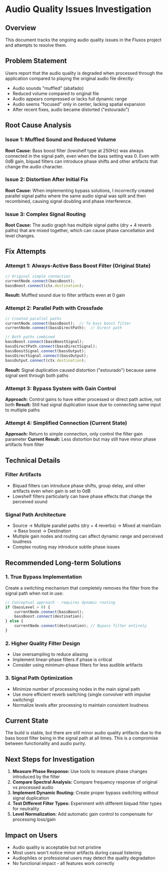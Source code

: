 # Audio Quality Issues Investigation

## Overview
This document tracks the ongoing audio quality issues in the Fluxos project and attempts to resolve them.

## Problem Statement
Users report that the audio quality is degraded when processed through the application compared to playing the original audio file directly:
- Audio sounds "muffled" (abafado)
- Reduced volume compared to original file
- Audio appears compressed or lacks full dynamic range
- Audio seems "focused" only in center, lacking spatial expansion
- After recent fixes, audio became distorted ("estourado")

## Root Cause Analysis

### Issue 1: Muffled Sound and Reduced Volume
**Root Cause:** Bass boost filter (lowshelf type at 250Hz) was always connected in the signal path, even when the bass setting was 0. Even with 0dB gain, biquad filters can introduce phase shifts and other artifacts that change the audio character.

### Issue 2: Distortion After Initial Fix
**Root Cause:** When implementing bypass solutions, I incorrectly created parallel signal paths where the same audio signal was split and then recombined, causing signal doubling and phase interference.

### Issue 3: Complex Signal Routing
**Root Cause:** The audio graph has multiple signal paths (dry + 4 reverb paths) that are mixed together, which can cause phase cancellation and level changes.

## Fix Attempts

### Attempt 1: Always-Active Bass Boost Filter (Original State)
```javascript
// Original simple connection
currentNode.connect(bassBoost);
bassBoost.connect(ctx.destination);
```
**Result:** Muffled sound due to filter artifacts even at 0 gain

### Attempt 2: Parallel Path with Crossfade
```javascript
// Created parallel paths
currentNode.connect(bassBoost);  // To bass boost filter  
currentNode.connect(bassDirectPath);  // Direct path

// Both paths combined
bassBoost.connect(bassBoostSignal);
bassDirectPath.connect(bassDirectSignal);
bassBoostSignal.connect(bassOutput);
bassDirectSignal.connect(bassOutput);
bassOutput.connect(ctx.destination);
```
**Result:** Signal duplication caused distortion ("estourado") because same signal sent through both paths

### Attempt 3: Bypass System with Gain Control
**Approach:** Control gains to have either processed or direct path active, not both
**Result:** Still had signal duplication issue due to connecting same input to multiple paths

### Attempt 4: Simplified Connection (Current State)
**Approach:** Return to simple connection, only control the filter gain parameter
**Current Result:** Less distortion but may still have minor phase artifacts from filter

## Technical Details

### Filter Artifacts
- Biquad filters can introduce phase shifts, group delay, and other artifacts even when gain is set to 0dB
- Lowshelf filters particularly can have phase effects that change the perceived sound

### Signal Path Architecture
- Source → Multiple parallel paths (dry + 4 reverbs) → Mixed at mainGain → Bass boost → Destination
- Multiple gain nodes and routing can affect dynamic range and perceived loudness
- Complex routing may introduce subtle phase issues

## Recommended Long-term Solutions

### 1. True Bypass Implementation
Create a switching mechanism that completely removes the filter from the signal path when not in use:
```javascript
// Conceptual approach - requires dynamic routing
if (bassLevel > 0) {
    currentNode.connect(bassBoost);
    bassBoost.connect(destination);
} else {
    currentNode.connect(destination); // Bypass filter entirely
}
```

### 2. Higher Quality Filter Design
- Use oversampling to reduce aliasing
- Implement linear-phase filters if phase is critical
- Consider using minimum-phase filters for less audible artifacts

### 3. Signal Path Optimization
- Minimize number of processing nodes in the main signal path
- Use more efficient reverb switching (single convolver with impulse switching)
- Normalize levels after processing to maintain consistent loudness

## Current State

The build is stable, but there are still minor audio quality artifacts due to the bass boost filter being in the signal path at all times. This is a compromise between functionality and audio purity.

## Next Steps for Investigation

1. **Measure Phase Response:** Use tools to measure phase changes introduced by the filter
2. **Compare Spectral Analysis:** Compare frequency response of original vs processed audio
3. **Implement Dynamic Routing:** Create proper bypass switching without signal duplication
4. **Test Different Filter Types:** Experiment with different biquad filter types for neutrality
5. **Level Normalization:** Add automatic gain control to compensate for processing loss/gain

## Impact on Users

- Audio quality is acceptable but not pristine
- Most users won't notice minor artifacts during casual listening
- Audiophiles or professional users may detect the quality degradation
- No functional impact - all features work correctly